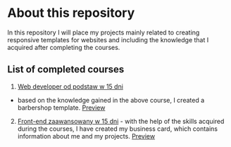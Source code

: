 # About this repository

In this repository I will place my projects mainly related to creating responsive templates for websites and including the knowledge that I acquired after completing the courses.

## List of completed courses

1. [Web developer od podstaw w 15 dni](https://www.udemy.com/course/kurs-web-developer-od-podstaw-w-15-dni/)
  - based on the knowledge gained in the above course, I created a barbershop template. [Preview](https://adaskwoka.github.io/HTML_CSS_Projects/barbershop_page_template/)
2. [Front-end zaawansowany w 15 dni](https://www.udemy.com/course/front-end-zaawansowany/) - with the help of the skills acquired during the courses, I have created my business card, which contains information about me and my projects. [Preview](https://adaskwoka.github.io/HTML_CSS_Projects/showcase/)
